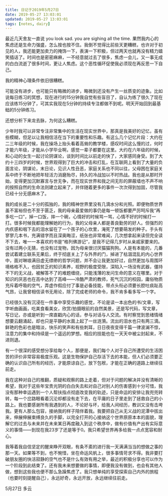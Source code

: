 ```yaml
---
title: 日记于2019年5月27日
date: 2019-05-27 13:03:01
updated: 2019-05-27 13:03:01
tags: [notes, dairy]
---
```


最近几天舍友一直说 you look sad. you are sighing all the time. 果然我内心的焦虑还是生命力强盛，怎么按也按不住。我倒不觉得比前些天更糟糕，也许对于初见的人，我还能更加卖力的掩饰一下，表演一下积极，但过两天也就再没有精力嬉笑插话了。时间也是密密麻麻，一不经意就过去了很多，焦虑一会儿，又一事无成的白白流逝了很多时间，更让人焦虑。这个恶性循环促使我必须现在再反思一下自己。

我的精神心理条件依旧很糟糕。

可能没有进步，也可能只有略微的进步，略微到还没有产生一丝质变的迹象。比如说每日练习的冥想，现在进行的15分钟我自觉有些盲目了，自认为练了很久了现在应该练15分钟了，可其实我现在5分钟的持续专注都做不到呢。明天开始回到最基础的5分钟练习。

还想分析下来龙去脉，为何这么糟糕。

少年时我可以非常专注非常集中的生活在现实世界中，那真是我美好的记忆，虽有些模糊，但足以让我相信活在当下的重要性和乐趣。有这么几个记忆片段：大约在二三年级的时候，我在操场上抬头看着高耸的教学楼，感叹时间这么慢的过，何时才能六年级，才能从小学毕业啊，感觉一辈子都要在这里。大约在六年级的时候，和心动的女生一起讨论阴谋论，谈到时间比以前走的快了，大家感同身受。到了大约十三四岁的时候，世界观得到了巨大的冲击和打乱，在互联网上看到了大量的负面言论，阴谋论，末日论，见识人性丑恶，家庭关系也不同以往，父母困在家庭关系中终于不断地把年轻活力消磨殆尽，持久的冷战加以不时热战。我也是从那时开始，变得更加沉默寡言与世无争，而在现实世界和我之间无形的屏蔽墙也不声不响的按照自然的生命法则建立起来了，并伴随着更多的事件一次次得到加固，尽管我已经十分无感麻木了。

我的成长是二十分的孤独的，我的精神世界里没有几滴水分和光照。即便物质世界虽不富裕但也不至于匮乏，我的母亲最爱做的事仍是每一顿饭都要严厉呵斥我“再多吃一口”，掉一口饭，摔一个碗，心情好的时候骂一骂，心情不好的时候打一打。很多时候我都能理解她的行为，我的父母亲人都是善良勤劳的好人。但强烈的内疚感和咽下去的泪水留在了一个孩子的心坎里，淹死了想要萌发的种子。手头有寥寥几本书，充满错字而且深奥晦涩，纸张也非常难闻，几次想拿起来读但完全读不下去，唯一一本喜欢的书是“格列佛游记”，是我不记得几岁时从亲戚家要来的。没有过两小无猜，也没有过宠物，因为母亲很讨厌猫猫狗狗。人是有本能的，几番尝试着建立联系无果后，终于彻底关上了与外界的门，掉进了枯涸混乱的内心世界中，面对琳琅满目虚无缥缈的哲学问题，并不会让我更加好过，自然更加与周围环境格格不入，也因贫乏的知识素养，视野的极度受限，深陷入一场没有武器，僵持不下的无义战，被解答不了的难题缠绕，只能浅薄的发问生命的意义在哪里。对于知识的厌恶也在高中达到了高峰——冷酷严肃的教师，死气沉沉的校园，庸俗物质充斥着呼吸的空气，弄虚作假应付了事是必备技能，带点头衔必须要长腔吐痰趾高气昂，让我曾相信读书无用论，除了完成老师的命令，我不肯多看多写一个字。

已经很久没有沉浸在一件事中享受乐趣的感觉，不论是读一本出色的书/文章，写字听曲画画，吃美食看美女，欣赏/拍摄眼前的自然美景，还是写代码，写文章，写日记，亦或是听到一席直戳内心的话，参与对话与人交流。有时察觉到思绪情绪想要云翻涌起，却也只是平静的水面上起了一丝涟漪。流出的泪水也只有两三滴。鲜艳的色彩也是暗淡，快乐的笑声和有些刺耳，日日夜夜变得千篇一律波澜不惊，注意力的集中和持续是一个遥远的梦想。相应的技能也在一天天中被尘封起来，不进则退。

有一个很深的感受想分享给每个人，那便是，我们每个人对于自己所遭受的生活困苦的评价非常容易极度乐观。这是生物保护自己存活下去的本能，但人们必须要正确的认识自己所有的经历，才能原谅自己，放下包袱，才能在正确的道路上继续往前走。

我在这种对自己的推翻，质疑和观察的路上走着，但对于问题的解决并没有清晰的希望，我对于这些年宝贵光阴的白白失去和对自己对别人的伤害感到十分可惜，我没有那种幸运遇到一个人帮扶指点彻底改变我的轨迹，只是命运的安排让我兜兜转转，每一个岔路眼看着沉沦却都没有走下去，在平庸的日子里走到了拯救自己的小路上。我也要感谢所有我遇到的人，不论好与坏，给我人间经历，教训又没有击垮我。更有人那么包容，接纳我的样子陪伴着我。我要把自己从无义战的泥潭中拔出来，伸展伸展束缚良久的手脚，以完全打开的心接纳这个世界原原本本的面貌，理解它的过去与未来并在未来某日再度融入到这个秩序中，做有价值有产出有实际意义的事情——到现在我23岁了还是等于0。我只希望世界再多给我一点点宽容和耐心。

我等着我自信坚定的醒来睁开双眼，有条不紊的进行我一天满满当当的想做之事的那一天。如果等不到，也不惋惜，坐在命运风帆上，很多事情苛求不得。我非要打破朋友圈的快活寂静的空气也不是什么有效有用之举，最近的积极分享也可以作为一个阶段到此结束了。还有我未来想要做的事情，即便我没有做到，也会有其他人做，想到这些我也便不那么急躁焦虑了。我只想单纯的享受探索自己内外的旅程（也要时刻提醒自己），永远好奇，永远开放，永远继续往前走。

5月27日
多云
